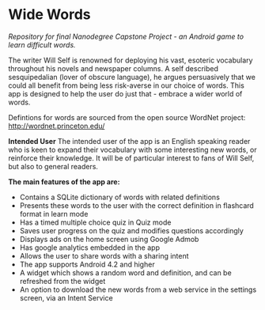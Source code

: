# Wide Words
*Repository for final Nanodegree Capstone Project - an Android game to learn difficult words.*

The writer Will Self is renowned for deploying his vast, esoteric vocabulary throughout his novels and newspaper columns. A self described sesquipedalian (lover of obscure language), he argues persuasively that we could all benefit from being less risk-averse in our choice of words. This app is designed to help the user do just that - embrace a wider world of words. 

Defintions for words are sourced from the open source WordNet project: http://wordnet.princeton.edu/

**Intended User**
The intended user of the app is an English speaking  reader who is keen to expand their vocabulary with some interesting new words, or reinforce their knowledge.  It will be of particular interest to fans of Will Self, but also to general readers.

**The main features of the app are:**
* Contains a SQLite dictionary of words with related definitions
* Presents these words to the user with the correct definition in flashcard format in learn mode
* Has a timed multiple choice quiz in Quiz mode
* Saves user progress on the quiz and modifies questions accordingly
* Displays ads on the home screen using Google Admob
* Has google analytics embedded in the app 
* Allows the user to share words with a sharing intent
* The app supports Android 4.2 and higher
* A widget which shows a random word and definition, and can be refreshed from the widget
* An option to download the new words from a web service in the settings screen, via an Intent Service


